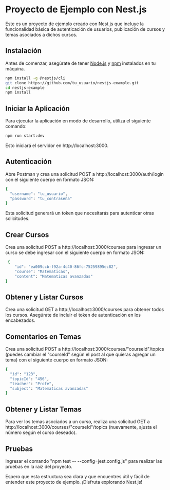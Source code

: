 # Proyecto de Ejemplo con Nest.js

Este es un proyecto de ejemplo creado con Nest.js que incluye la funcionalidad básica de autenticación de usuarios, publicación de cursos y temas asociados a dichos cursos.

## Instalación

Antes de comenzar, asegúrate de tener [Node.js](https://nodejs.org/) y [npm](https://www.npmjs.com/) instalados en tu máquina.

```bash
npm install -g @nestjs/cli
git clone https://github.com/tu_usuario/nestjs-example.git
cd nestjs-example
npm install
```

## Iniciar la Aplicación

Para ejecutar la aplicación en modo de desarrollo, utiliza el siguiente comando:

```bash
npm run start:dev
```

Esto iniciará el servidor en http://localhost:3000.

## Autenticación

Abre Postman y crea una solicitud POST a http://localhost:3000/auth/login con el siguiente cuerpo en formato JSON:

```bash
{
  "username": "tu_usuario",
  "password": "tu_contraseña"
}
```

Esta solicitud generará un token que necesitarás para autenticar otras solicitudes.

## Crear Cursos

Crea una solicitud POST a http://localhost:3000/courses para ingresar un curso se debe ingresar con el siguiente cuerpo en formato JSON:

```bash
 {
    "id": "ea009ccb-f92a-4c40-86fc-75259895ec82",
    "course": "Matematicas",
    "content": "Matematicas avanzadas"
}

```

## Obtener y Listar Cursos

Crea una solicitud GET a http://localhost:3000/courses para obtener todos los cursos. Asegúrate de incluir el token de autenticación en los encabezados.

## Comentarios en Temas

Crea una solicitud POST a http://localhost:3000/courses/"courseId"/topics (puedes cambiar el "courseId" según el post al que quieras agregar un tema) con el siguiente cuerpo en formato JSON:

```bash
{
  "id": "123",
  "topicId": "456",
  "teacher": "Profe",
  "subject": "Matematicas avanzadas"
}
```

## Obtener y Listar Temas

Para ver los temas asociados a un curso, realiza una solicitud GET a http://localhost:3000/courses/"courseId"/topics (nuevamente, ajusta el número según el curso deseado).

## Pruebas

Ingresar el comando "npm test -- --config=jest.config.js" para realizar las pruebas en la raiz del proyecto.

Espero que esta estructura sea clara y que encuentres útil y fácil de entender este proyecto de ejemplo. ¡Disfruta explorando Nest.js!
